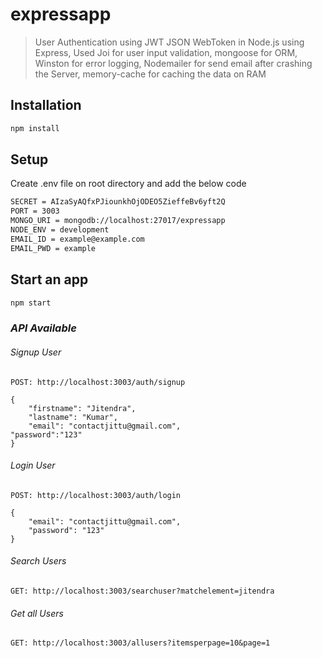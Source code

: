 # expressapp
> User Authentication using JWT JSON WebToken in Node.js using Express, Used Joi for user input validation, mongoose for ORM, Winston for error logging, Nodemailer for send email after crashing the Server, memory-cache for caching the data on RAM

## Installation

```sh
npm install
```

## Setup
Create .env file on root directory and add the below code
```sh
SECRET = AIzaSyAQfxPJiounkhOjODEO5ZieffeBv6yft2Q
PORT = 3003
MONGO_URI = mongodb://localhost:27017/expressapp
NODE_ENV = development
EMAIL_ID = example@example.com
EMAIL_PWD = example
```

## Start an app

```sh
npm start
```

### *API Available*

###### *Signup User*

	POST: http://localhost:3003/auth/signup

	{
		"firstname": "Jitendra",
		"lastname": "Kumar",
		"email": "contactjittu@gmail.com",
    "password":"123"
	}
  
###### *Login User*

	POST: http://localhost:3003/auth/login

	{
		"email": "contactjittu@gmail.com",
		"password": "123"
	}

###### *Search Users*

	GET: http://localhost:3003/searchuser?matchelement=jitendra
  
###### *Get all Users*

	GET: http://localhost:3003/allusers?itemsperpage=10&page=1
